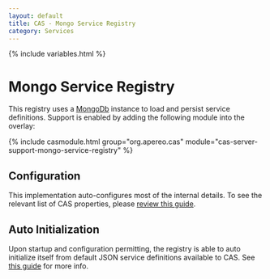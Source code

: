```yaml
---
layout: default
title: CAS - Mongo Service Registry
category: Services
---
```


{% include variables.html %}

# Mongo Service Registry

This registry uses a [MongoDb](https://www.mongodb.org/) instance to load and persist service definitions.
Support is enabled by adding the following module into the overlay:

{% include casmodule.html group="org.apereo.cas" module="cas-server-support-mongo-service-registry" %}

## Configuration

This implementation auto-configures most of the internal details.
To see the relevant list of CAS properties, please [review this guide](../configuration/Configuration-Properties.html#mongodb-service-registry).

## Auto Initialization

Upon startup and configuration permitting, the registry is able to auto initialize itself from default JSON service definitions available to CAS. See [this guide](AutoInitialization-Service-Management.html) for more info.
